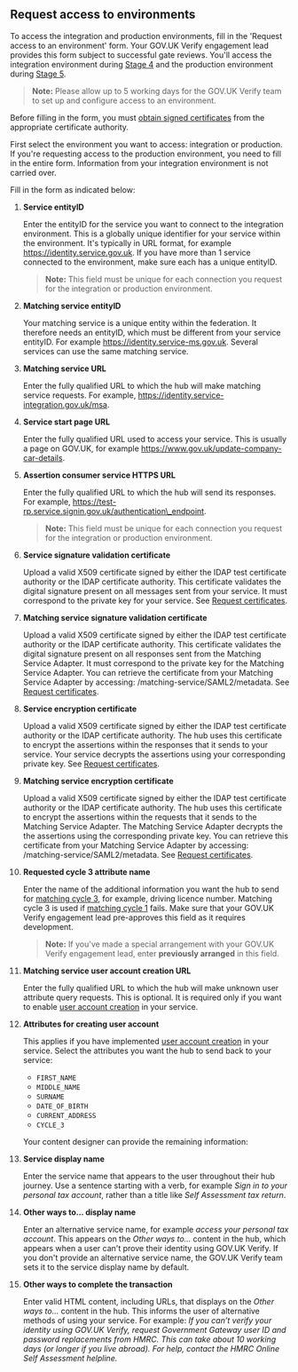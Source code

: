 ## Request access to environments

To access the integration and production environments, fill in the
'Request access to an environment' form. Your GOV.UK Verify engagement
lead provides this form subject to successful gate reviews. You'll
access the integration environment during [Stage
4](http://alphagov.github.io/identity-assurance-documentation/stage4/Stage4.html)
and the production environment during [Stage
5](http://alphagov.github.io/identity-assurance-documentation/stage5/Stage5.html).

> **Note:** Please allow up to 5 working days for the GOV.UK Verify team to set up
> and configure access to an environment.

Before filling in the form, you must
[obtain signed certificates](#request-certificates) from the appropriate
certificate authority.

First select the environment you want to access: integration or
production. If you're requesting access to the production environment,
you need to fill in the entire form. Information from your integration
environment is not carried over.

Fill in the form as indicated below:

1. **Service entityID**

    Enter the entityID for the service you want to connect to the
    integration environment. This is a globally unique identifier for your
    service within the environment. It's typically in URL format, for
    example https://identity.service.gov.uk. If you have more than 1
    service connected to the environment, make sure each has a unique
    entityID.

    > **Note:** This field must be unique for each connection you request for the integration or production environment.

1. **Matching service entityID**
 
    Your matching service is a unique entity within the federation. It 
    therefore needs an entityID, which must be different from your service
    entityID. For example https://identity.service-ms.gov.uk. Several
    services can use the same matching service.

1. **Matching service URL**

    Enter the fully qualified URL to which the hub will make matching
    service requests. For example, https://identity.service-integration.gov.uk/msa.

1. **Service start page URL**

    Enter the fully qualified URL used to access your service. This is 
    usually a page on GOV.UK, for example
    https://www.gov.uk/update-company-car-details.

1. **Assertion consumer service HTTPS URL**

    Enter the fully qualified URL to which the hub will send its
    responses. For example, https://test-rp.service.signin.gov.uk/authentication\_endpoint.

    > **Note:** This field must be unique for each connection you request for the integration or production environment.

1. **Service signature validation certificate**

    Upload a valid X509 certificate signed by either the IDAP test
    certificate authority or the IDAP certificate authority. This
    certificate validates the digital signature present on all messages
    sent from your service. It must correspond to the private key for your
    service. See [Request certificates](#request-certificates).

1. **Matching service signature validation certificate**

    Upload a valid X509 certificate signed by either the IDAP test
    certificate authority or the IDAP certificate authority. This certificate validates the digital signature present on all responses
    sent from the Matching Service Adapter. It must correspond to the
    private key for the Matching Service Adapter. You can retrieve the
    certificate from your Matching Service Adapter by accessing:
    /matching-service/SAML2/metadata. See [Request certificates](#request-certificates).

1. **Service encryption certificate**

    Upload a valid X509 certificate signed by either the IDAP test
    certificate authority or the IDAP certificate authority. The hub uses
    this certificate to encrypt the assertions within the responses that
    it sends to your service. Your service decrypts the assertions using
    your corresponding private key. See [Request certificates](#request-certificates).

1. **Matching service encryption certificate**

    Upload a valid X509 certificate signed by either the IDAP test
    certificate authority or the IDAP certificate authority. The hub uses
    this certificate to encrypt the assertions within the requests that it
    sends to the Matching Service Adapter. The Matching Service Adapter
    decrypts the the assertions using the corresponding private key. You
    can retrieve this certificate from your Matching Service Adapter by
    accessing: /matching-service/SAML2/metadata. See [Request certificates](#request-certificates).

1. **Requested cycle 3 attribute name**

    Enter the name of the additional information you want the hub to send 
    for [matching cycle 3](#cycle-3-additional-information-match), for example, driving licence number. 
    Matching cycle 3 is used if [matching cycle 1](#cycle-1-matching-dataset-match) fails. Make
    sure that your GOV.UK Verify engagement lead pre-approves this field
    as it requires development.

    > **Note:** If you've made a special arrangement with your GOV.UK Verify engagement lead, enter **previously arranged** in this field.

1. **Matching service user account creation URL**

    Enter the fully qualified URL to which the hub will make unknown user
    attribute query requests. This is optional. It is required only if you 
    want to enable [user account creation](#create-user-accounts) in your service.

1. **Attributes for creating user account**

    This applies if you have implemented [user account creation](#create-user-accounts)
    in your service. Select the attributes you want the hub to send back to your service:
    * `FIRST_NAME`
    * `MIDDLE_NAME`
    * `SURNAME`
    * `DATE_OF_BIRTH`
    * `CURRENT_ADDRESS`
    * `CYCLE_3`

    Your content designer can provide the remaining information:

1. **Service display name**

    Enter the service name that appears to the user throughout their hub
    journey. Use a sentence starting with a verb, for example *Sign in to
    your personal tax account*, rather than a title like *Self Assessment
    tax return*.

1. **Other ways to... display name**

    Enter an alternative service name, for example *access your personal 
    tax account*. This appears on the *Other ways to...* content in the 
    hub, which appears when a user can't prove their identity using
    GOV.UK Verify. If you don't provide an alternative service name, the
    GOV.UK Verify team sets it to the service display name by default.

1. **Other ways to complete the transaction**

    Enter valid HTML content, including URLs, that displays on the *Other 
    ways to...* content in the hub. This informs the user of alternative 
    methods of using your service. For example: *If you can’t verify your
    identity using GOV.UK Verify, request Government Gateway user ID and
    password replacements from HMRC. This can take about 10 working days
    (or longer if you live abroad). For help, contact the HMRC Online Self 
    Assessment helpline.*
